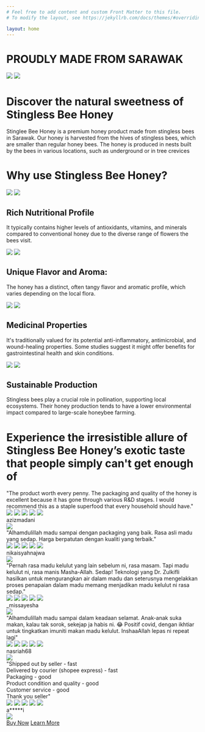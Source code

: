```yaml
---
# Feel free to add content and custom Front Matter to this file.
# To modify the layout, see https://jekyllrb.com/docs/themes/#overriding-theme-defaults

layout: home
---
```

<style>
.store-list-div::before {
    content: '';
    position: absolute;
    top: 0;
    left: 50%;
    width: 100vw;
    height: 100%;
    margin-left: -50vw;
    background-image: radial-gradient(circle, rgba(255, 255, 255, 0.7), rgba(255, 255, 255, 0.15)), url('{{ '/assets/background1.JPG' | relative_url }}');
    background-size: cover;
    background-position: center;
    z-index: -1;
}
</style>
<div>
    <div class="main-title">
        <lottie-player src="{{ "/assets/lottie.json" | relative_url }}" background="transparent" speed="1"  direction="1" mode="normal" autoplay style=" width: 100%"></lottie-player>
        <h1 >PROUDLY MADE FROM SARAWAK</h1>
        <div class="logo-list">
            <img src="{{"/assets/images/halal-logo.png" | relative_url}}"/>
            <img src="{{"/assets/images/produk-muslim.png" | relative_url}}" >
        </div>
    </div>
    <div class="store-list-div">
        <div class="content-wrapper">
            <h1>Discover the natural sweetness of Stingless Bee Honey</h1>
            <div class="store-description">
                <p>Stinglee Bee Honey is a premium honey product made from stingless bees in Sarawak. Our honey is harvested from the hives of stingless bees, which are smaller than regular honey bees. The honey is produced in nests built by the bees in various locations, such as underground or in tree crevices</p>
            </div >
        </div>
    </div>
    <div class="innovate-div">
        <div class="header">
            <h1> Why use Stingless Bee Honey? </h1>
        </div>
        <div class="innovate-row">
            <div class="innovate-col">
                <div class="compare-list">
                    <img src="{{"/assets/nutrisi1.jpg" | relative_url}}" >
                    <img src="{{"/assets/nutrisi2.jpg" | relative_url}}"  >
                </div>   
                <div class="description">
                    <h2>Rich Nutritional Profile</h2>
                    <p>It typically contains higher levels of antioxidants, vitamins, and minerals compared to conventional honey due to the diverse range of flowers the bees visit.</p>
                </div>
            </div>
            <div class="innovate-col">
                <div class="compare-list">
                    <img src="{{"/assets/flavor1.jpg" | relative_url}}"   >
                    <img src="{{"/assets/flavor2.jpg" | relative_url}}" >
                </div>   
                <div class="description">
                    <h2>Unique Flavor and Aroma:</h2>
                    <p>The honey has a distinct, often tangy flavor and aromatic profile, which varies depending on the local flora.</p>
                </div>
            </div>
        </div>
        <div class="innovate-row">
            <div class="innovate-col">
                <div class="compare-list">
                    <img src="{{"/assets/medical1.jpg" | relative_url}}"  >
                    <img src="{{"/assets/medical2.jpg" | relative_url}}">
                </div>   
                <div class="description">
                    <h2>Medicinal Properties</h2>
                    <p>It's traditionally valued for its potential anti-inflammatory, antimicrobial, and wound-healing properties. Some studies suggest it might offer benefits for gastrointestinal health and skin conditions.
                    </p>
                </div>
            </div>
            <div class="innovate-col">
                <div class="compare-list">
                    <img src="{{"/assets/sustainprod1.jpg" | relative_url}}"    >
                    <img src="{{"/assets/sustainprod2.jpg" | relative_url}}"  >
                </div>   
                <div class="description">
                    <h2>Sustainable Production</h2>
                    <p>Stingless bees play a crucial role in pollination, supporting local ecosystems. Their honey production tends to have a lower environmental impact compared to large-scale honeybee farming.</p>
                </div>
            </div>
        </div>
    </div>
    <div class="feedback-div">
        <div>
            <h1>Experience the irresistible allure of Stingless Bee Honey’s exotic taste that people simply can't get enough of</h1>
        </div>
        <div class="card-list">
            <div class="card">
                <div class="comment">
                "The product worth every penny. The packaging and quality of the honey is excellent because it has gone through various R&D stages. I would recommend this as a staple superfood that every household should have."
                </div>
                <div class="rate-div">
                    <div class="stars-div">
                        <div class="stars">
                            <img src="{{"/assets/star.svg" | relative_url }}">
                            <img src="{{"/assets/star.svg" | relative_url }}">
                            <img src="{{"/assets/star.svg" | relative_url }}">
                            <img src="{{"/assets/star.svg" | relative_url }}">
                            <img src="{{"/assets/star.svg" | relative_url }}">
                        </div>
                        <div class="username">
                            azizmadani
                        </div>
                    </div>
                    <div class="profile"><img src="{{"/assets/profile/profile1.webp" | relative_url }}"></div>
                </div>
            </div>
            <div class="card">
                <div class="comment">
                "Alhamdulillah madu sampai dengan packaging yang baik. Rasa asli madu yang sedap. Harga berpatutan dengan kualiti yang terbaik."
                </div>
                <div class="rate-div">
                    <div class="stars-div">
                        <div class="stars">
                            <img src="{{"/assets/star.svg" | relative_url }}">
                            <img src="{{"/assets/star.svg" | relative_url }}">
                            <img src="{{"/assets/star.svg" | relative_url }}">
                            <img src="{{"/assets/star.svg" | relative_url }}">
                            <img src="{{"/assets/star.svg" | relative_url }}">
                        </div>
                        <div class="username">
                            nikaisyahnajwa
                        </div>
                    </div>
                    <div class="profile"><img src="{{"/assets/profile/profile2.jpg" | relative_url }}"></div>
                </div>
            </div>
            <div class="card">
                <div class="comment">
                "Pernah rasa madu kelulut yang lain sebelum ni, rasa masam. Tapi madu kelulut ni, rasa manis Masha-Allah. Sedap! 
                Teknologi yang Dr. Zulkifli hasilkan untuk mengurangkan air dalam madu dan seterusnya mengelakkan proses penapaian dalam madu memang menjadikan madu kelulut ni rasa sedap."
                </div>
                <div class="rate-div">
                    <div class="stars-div">
                        <div class="stars">
                            <img src="{{"/assets/star.svg" | relative_url }}">
                            <img src="{{"/assets/star.svg" | relative_url }}">
                            <img src="{{"/assets/star.svg" | relative_url }}">
                            <img src="{{"/assets/star.svg" | relative_url }}">
                            <img src="{{"/assets/star.svg" | relative_url }}">
                        </div>
                        <div class="username">
                            _missayesha
                        </div>
                    </div>
                    <div class="profile"><img src="{{"/assets/profile/profile3.jpg" | relative_url }}"></div>
                </div>
            </div>
             <div class="card">
                <div class="comment">
                "Alhamdulillah madu sampai dalam keadaan selamat. Anak-anak suka makan, kalau tak sorok, sekejap ja habis ni. 😂 Positif covid, dengan ikhtiar untuk tingkatkan imuniti makan madu kelulut. InshaaAllah lepas ni repeat lagi"
                </div>
                <div class="rate-div">
                    <div class="stars-div">
                        <div class="stars">
                            <img src="{{"/assets/star.svg" | relative_url }}">
                            <img src="{{"/assets/star.svg" | relative_url }}">
                            <img src="{{"/assets/star.svg" | relative_url }}">
                            <img src="{{"/assets/star.svg" | relative_url }}">
                            <img src="{{"/assets/star.svg" | relative_url }}">
                        </div>
                        <div class="username">
                            nasriah68
                        </div>
                    </div>
                    <div class="profile"><img src="{{"/assets/profile/profile4.jpg" | relative_url }}"></div>
                </div>
            </div>
            <div class="card">
                <div class="comment">
                "Shipped out by seller - fast <br>
                Delivered by courier (shopee express) - fast<br>
                Packaging - good<br>
                Product condition and quality - good<br>
                Customer service - good<br>
                Thank you seller"
                </div>
                <div class="rate-div">
                    <div class="stars-div">
                        <div class="stars">
                            <img src="{{"/assets/star.svg" | relative_url }}">
                            <img src="{{"/assets/star.svg" | relative_url }}">
                            <img src="{{"/assets/star.svg" | relative_url }}">
                            <img src="{{"/assets/star.svg" | relative_url }}">
                            <img src="{{"/assets/star.svg" | relative_url }}">
                        </div>
                        <div class="username">
                            a*****i
                        </div>
                    </div>
                    <div class="profile"><img src="{{"/assets/profile/profile5.jpg" | relative_url }}"></div>
                </div>
            </div>
        </div>
        <div class="learn-more-div">
            <a class="buy-now-button" href="buy.html" >Buy Now</a>
            <a class="learn-more-button" href="studies.html">Learn More</a>
        </div>
    </div>
    
</div>